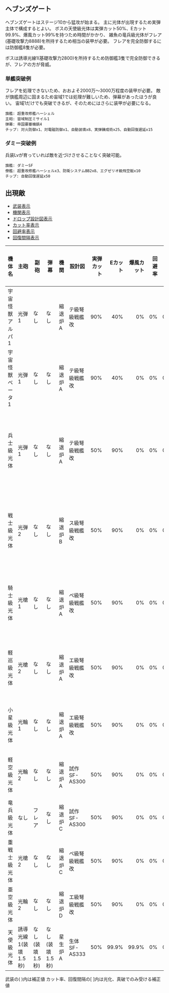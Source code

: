 ## ヘブンズゲート

ヘブンズゲートはステージ10から猛攻が始まる。
主に光体が出現するため実弾主体で構成するとよい。
ボスの天使級光体は実弾カット50%、Eカット99.9%、爆風カット99%を持つため時間がかかり、
雑魚の竜兵級光体がフレア(基礎攻撃力8888)を所持するため相当の装甲が必要。
フレアを完全防御するには防御艦8隻が必要。

ボスは誘導光線1(基礎攻撃力2800)を所持するため防御艦3隻で完全防御できるが、フレアの方が脅威。

### 単艦突破例

フレアを処理できないため、おおよそ2000万～3000万程度の装甲が必要。
敵が旗艦周辺に固まるため宙域1では処理が難しいため、弾幕があったほうが良い。
宙域1だけでも突破できるが、そのためにはさらに装甲が必要になる。

```
旗艦: 超重改修艦ハーシェル
主砲: 宙域制圧ミサイル1
弾幕: 帝国要塞機銃4
チップ: 対火防御x1、対電磁防御x1、自動装填x8、実弾錬成術x25、自動回復遅延x15
```

### ダミー突破例

兵装Lvが育っていれば敵を近づけさせることなく突破可能。

```
旗艦: ダミーSF
僚艦: 超重改修艦ハーシェルx3、防衛システムBB2x8、エグゼリオ級飛空艇x10
チップ: 自動回復遅延x50
```

## 出現敵

<script>function table_col_visible(table, cols){$(table).find(cols.map(function(col) {return "thead th:nth-child(" + col + "), tbody tr td:nth-child(" + col + ")";}).join(", ")).toggle();}$(window).on('load', function () {table_col_visible($("#visible_list")[0].nextSibling.nextSibling, [2, 3, 4, 5, 6, 7, 8, 9, 10, 11, 12]);});</script>
<ul id="visible_list">
  <li><a href="javascript:void(0)" onclick="table_col_visible(this.parentNode.parentNode.nextSibling.nextSibling, [2, 3, 4])">武装表示</a></li>
  <li><a href="javascript:void(0)" onclick="table_col_visible(this.parentNode.parentNode.nextSibling.nextSibling, [5])">機関表示</a></li>
  <li><a href="javascript:void(0)" onclick="table_col_visible(this.parentNode.parentNode.nextSibling.nextSibling, [6])">ドロップ設計図表示</a></li>
  <li><a href="javascript:void(0)" onclick="table_col_visible(this.parentNode.parentNode.nextSibling.nextSibling, [7, 8, 9])">カット率表示</a></li>
  <li><a href="javascript:void(0)" onclick="table_col_visible(this.parentNode.parentNode.nextSibling.nextSibling, [10, 11])">回避率表示</a></li>
  <li><a href="javascript:void(0)" onclick="table_col_visible(this.parentNode.parentNode.nextSibling.nextSibling, [12])">回復間隔表示</a></li>
</ul>

| 機体名          | 主砲                 | 副砲            | 弾幕            | 機関    | 設計図         | 実弾カット | Eカット | 爆風カット | 回避率 | 爆風回避率 | 回復間隔 | 登場ステージ                      |
|-----------------|----------------------|-----------------|-----------------|---------|----------------|-----------:|--------:|-----------:|-------:|-----------:|----------|-----------------------------------|
| 宇宙怪獣アルパ1 | 光弾1                | なし            | なし            | 縮退炉A | テ級弩級戦艦改 |        90% |     40% |         0% |     0% |         0% | 20秒     | 1、2、3、4、5                     |
| 宇宙怪獣ベータ1 | 光弾1                | なし            | なし            | 縮退炉A | テ級弩級戦艦改 |        90% |     40% |         0% |     0% |         0% | 20秒     | 1、2、3、4、5                     |
| 兵士級光体      | 光弾1                | なし            | なし            | 縮退炉A | テ級弩級戦艦改 |        50% |     90% |         0% |     0% |         0% | 15秒     | 1ボス、2、3、4、5、6、7、8、9、10 |
| 戦士級光体      | 光弾2                | なし            | なし            | 縮退炉B | ス級弩級戦艦改 |        50% |     90% |         0% |     0% |         0% | 15秒     | 2ボス、3、4、5、6、7、8、9、10    |
| 騎士級光体      | 光槍1                | なし            | なし            | 縮退炉A | ペ級弩級戦艦改 |        50% |     90% |         0% |     0% |         0% | 15秒     | 3ボス、4、5、6、7、8、9、10       |
| 軽巡級光体      | 光槍2                | なし            | なし            | 縮退炉A | エ級弩級戦艦改 |        50% |     90% |         0% |     0% |         0% | 15秒     | 4ボス、5、6、7、8、9、10          |
| 小星級光体      | 光輪1                | なし            | なし            | 縮退炉A | エ級弩級戦艦改 |        50% |     90% |         0% |     0% |         0% | 15秒     | 5ボス、6、7、8、9、10             |
| 軽空級光体      | 光輪2                | なし            | なし            | 縮退炉A | 試作SF-AS300   |        50% |     90% |         0% |     0% |         0% | 15秒     | 6ボス、7、8、9、10                |
| 竜兵級光体      | なし                 | フレア          | なし            | 縮退炉C | 試作SF-AS300   |        50% |     90% |         0% |     0% |         0% | 15秒     | 7ボス、8、9、10                   |
| 重戦士級光体    | 光槍2                | なし            | なし            | 縮退炉C | ペ級弩級戦艦改 |        50% |     90% |         0% |     0% |         0% | 15秒     | 8ボス、9、10                      |
| 亜空級光体      | 光輪2                | なし            | なし            | 縮退炉D | エ級弩級戦艦改 |        50% |     90% |         0% |     0% |         0% | 15秒     | 9ボス、10                         |
| 天使級光体      | 誘導光線1(装填1.5秒) | なし(装填1.5秒) | なし(装填1.5秒) | 星生炉A | 生体SF-AS333   |        50% |   99.9% |      99.9% |     0% |         0% | 4秒      | 10ボス                            |

武装の( )内は補正値
カット率、回復間隔の[ ]内は光化、真破でのみ受ける補正値

